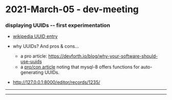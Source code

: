 
2021-March-05 - dev-meeting
==============================

### displaying UUIDs -- first experimentation

- [wikipedia UUID entry](https://en.wikipedia.org/wiki/Universally_unique_identifier)

- why UUIDs? And pros & cons...
    - a pro article: <https://devforth.io/blog/why-your-software-should-use-uuids>
    - a [pro/con article](https://www.mysqltutorial.org/mysql-uuid/) noting that mysql-8 offers functions for auto-generating UUIDs.

- <http://127.0.0.1:8000/editor/records/1235/>

---
---


